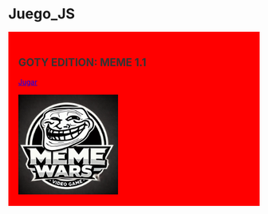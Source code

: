 # Juego_JS 
<div style="background-color: red; padding: 20px;">
  <h2 style="color: #333;">GOTY EDITION: MEME 1.1</h2>
  <a href="https://drako005.github.io/Juego_JS/" style="color: blue;">Jugar</a><br><br>
  <img src="fotos/logo.png" alt="Imagen no encontrada" width="200">
</div>


